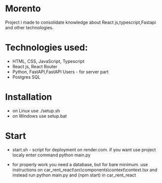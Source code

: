 # Morento

Project i made to consolidate knowledge about React js,typescript,Fastapi and other technologies.

# Technologies used:

- HTML, CSS, JavaScript, Typescript
- React js, React Router
- Python, FastAPI,FastAPI Users - for server part
- Postgres SQL

# Installation

- on Linux use ./setup.sh
- on Windows use setup.bat

# Start

- start.sh - script for deployment on render.com. if you want use project localy enter command python main.py

- for properly work you need a database, but for bare minimum. use instructions on car_rent_react\src\components\context\context.tsx and instead run python main.py and (npm start) in car_rent_react
